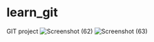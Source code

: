 # learn_git
GIT project
![Screenshot (62)](https://user-images.githubusercontent.com/110600290/183299428-17464f59-83ed-4a96-8e79-ebdc607cb8fa.png)
![Screenshot (63)](https://user-images.githubusercontent.com/110600290/183300307-6f3373e8-f7fc-4b14-8b25-1f14cb2edf80.png)

